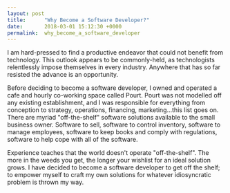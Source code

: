 ```yaml
---
layout: post
title:      "Why Become a Software Developer?"
date:       2018-03-01 15:12:30 +0000
permalink:  why_become_a_software_developer
---
```



I am hard-pressed to find a productive endeavor that could not benefit from technology. This outlook appears to be commonly-held, as technologists relentlessly impose themselves in every industry. Anywhere that has so far resisted the advance is an opportunity.

Before deciding to become a software developer, I owned and operated a cafe and hourly co-working space called Pourt. Pourt was not modelled off any existing establishment, and I was responsible for everything from conception to strategy, operations, financing, marketing...this list goes on. There are myriad "off-the-shelf" software solutions available to the small business owner. Software to sell, software to control inventory, software to manage employees, software to keep books and comply with regulations, software to help cope with all of the software.  

Experience teaches that the world doesn't operate "off-the-shelf". The more in the weeds you get, the longer your wishlist for an ideal solution grows. I have decided to become a software developer to get off the shelf; to empower myself to craft my own solutions for whatever idiosyncratic problem is thrown my way.
